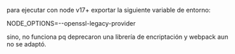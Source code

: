 para ejecutar con node v17+ exportar la siguiente variable de entorno:

NODE_OPTIONS=--openssl-legacy-provider

sino, no funciona pq deprecaron una librería de encriptación y webpack aun no se
adaptó.
